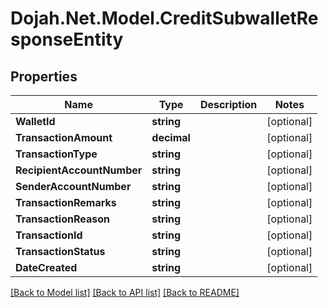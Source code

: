 # Dojah.Net.Model.CreditSubwalletResponseEntity

## Properties

Name | Type | Description | Notes
------------ | ------------- | ------------- | -------------
**WalletId** | **string** |  | [optional] 
**TransactionAmount** | **decimal** |  | [optional] 
**TransactionType** | **string** |  | [optional] 
**RecipientAccountNumber** | **string** |  | [optional] 
**SenderAccountNumber** | **string** |  | [optional] 
**TransactionRemarks** | **string** |  | [optional] 
**TransactionReason** | **string** |  | [optional] 
**TransactionId** | **string** |  | [optional] 
**TransactionStatus** | **string** |  | [optional] 
**DateCreated** | **string** |  | [optional] 

[[Back to Model list]](../README.md#documentation-for-models) [[Back to API list]](../README.md#documentation-for-api-endpoints) [[Back to README]](../README.md)

